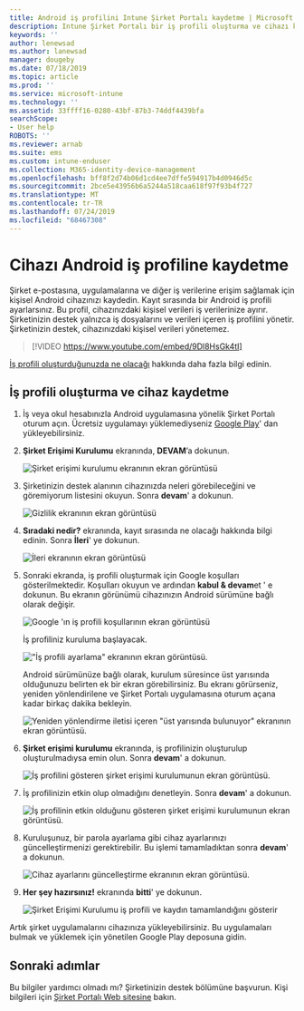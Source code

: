 ```yaml
---
title: Android iş profilini Intune Şirket Portalı kaydetme | Microsoft Docs
description: Intune Şirket Portalı bir iş profili oluşturma ve cihazı kaydetme.
keywords: ''
author: lenewsad
ms.author: lanewsad
manager: dougeby
ms.date: 07/18/2019
ms.topic: article
ms.prod: ''
ms.service: microsoft-intune
ms.technology: ''
ms.assetid: 33ffff16-0280-43bf-87b3-74ddf4439bfa
searchScope:
- User help
ROBOTS: ''
ms.reviewer: arnab
ms.suite: ems
ms.custom: intune-enduser
ms.collection: M365-identity-device-management
ms.openlocfilehash: bff8f2d74b06d1cd4ee7dffe594917b4d0946d5c
ms.sourcegitcommit: 2bce5e43956b6a5244a518caa618f97f93b4f727
ms.translationtype: MT
ms.contentlocale: tr-TR
ms.lasthandoff: 07/24/2019
ms.locfileid: "68467308"
---
```

# <a name="enroll-device-with-android-work-profile"></a>Cihazı Android iş profiline kaydetme

Şirket e-postasına, uygulamalarına ve diğer iş verilerine erişim sağlamak için kişisel Android cihazınızı kaydedin. Kayıt sırasında bir Android iş profili ayarlarsınız. Bu profil, cihazınızdaki kişisel verileri iş verilerinize ayırır. Şirketinizin destek yalnızca iş dosyalarını ve verileri içeren iş profilini yönetir. Şirketinizin destek, cihazınızdaki kişisel verileri yönetemez.
</br>
> [!VIDEO https://www.youtube.com/embed/9Dl8HsGk4tI]

[İş profili oluşturduğunuzda ne olacağı](what-happens-when-you-create-a-work-profile-android.md) hakkında daha fazla bilgi edinin.

## <a name="create-work-profile-and-enroll-device"></a>İş profili oluşturma ve cihaz kaydetme

1. İş veya okul hesabınızla Android uygulamasına yönelik Şirket Portalı oturum açın. Ücretsiz uygulamayı yüklemediyseniz [Google Play](https://play.google.com/store/apps/details?id=com.microsoft.windowsintune.companyportal)' dan yükleyebilirsiniz.  

2. **Şirket Erişimi Kurulumu** ekranında, **DEVAM**’a dokunun.  

    ![Şirket erişimi kurulumu ekranının ekran görüntüsü](./media/android-wp-02-1908.png)  

3. Şirketinizin destek alanının cihazınızda neleri görebileceğini ve göremiyorum listesini okuyun. Sonra **devam**' a dokunun.   

    ![Gizlilik ekranının ekran görüntüsü](./media/android-wp-03-1908.png)  

4. **Sıradaki nedir?** ekranında, kayıt sırasında ne olacağı hakkında bilgi edinin. Sonra **İleri**' ye dokunun.  

    ![İleri ekranının ekran görüntüsü](./media/android-wp-04-1908.png)

5. Sonraki ekranda, iş profili oluşturmak için Google koşulları gösterilmektedir. Koşulları okuyun ve ardından **kabul &AMP; devam**et ' e dokunun. Bu ekranın görünümü cihazınızın Android sürümüne bağlı olarak değişir. 

    ![Google 'ın iş profili koşullarının ekran görüntüsü](./media/android-wp-05-1908.png)  

    İş profiliniz kuruluma başlayacak. 

     !["İş profili ayarlama" ekranının ekran görüntüsü.](./media/android-wp-05a-1908.png) 

     Android sürümünüze bağlı olarak, kurulum süresince üst yarısında olduğunuzu belirten ek bir ekran görebilirsiniz. Bu ekranı görürseniz, yeniden yönlendirilene ve Şirket Portalı uygulamasına oturum açana kadar birkaç dakika bekleyin.  

     ![Yeniden yönlendirme iletisi içeren "üst yarısında bulunuyor" ekranının ekran görüntüsü.](./media/android-wp-05b-1908.png) 

6. **Şirket erişimi kurulumu** ekranında, iş profilinizin oluşturulup oluşturulmadıysa emin olun. Sonra **devam**' a dokunun.  

    ![İş profilini gösteren şirket erişimi kurulumunun ekran görüntüsü.](./media/android-wp-06-1908.png)  

7. İş profilinizin etkin olup olmadığını denetleyin. Sonra **devam**' a dokunun. 

    ![İş profilinin etkin olduğunu gösteren şirket erişimi kurulumunun ekran görüntüsü.](./media/android-wp-07-1908.png)  

8. Kuruluşunuz, bir parola ayarlama gibi cihaz ayarlarınızı güncelleştirmenizi gerektirebilir. Bu işlemi tamamladıktan sonra **devam**' a dokunun.  

    ![Cihaz ayarlarını güncelleştirme ekranının ekran görüntüsü.](./media/android-wp-08-1908.png) 

9. **Her şey hazırsınız!** ekranında **bitti**' ye dokunun.  

    ![Şirket Erişimi Kurulumu iş profili ve kaydın tamamlandığını gösterir](./media/android-wp-09-1908.png)  


Artık şirket uygulamalarını cihazınıza yükleyebilirsiniz. Bu uygulamaları bulmak ve yüklemek için yönetilen Google Play deposuna gidin. 

## <a name="next-steps"></a>Sonraki adımlar  

Bu bilgiler yardımcı olmadı mı? Şirketinizin destek bölümüne başvurun. Kişi bilgileri için [Şirket Portalı Web sitesine](https://go.microsoft.com/fwlink/?linkid=2010980) bakın.
